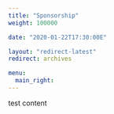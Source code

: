 ```yaml
---
title: "Sponsorship"
weight: 100000

date: "2020-01-22T17:30:00E"

layout: "redirect-latest"
redirect: archives

menu:
  main_right:
---
```


test content
